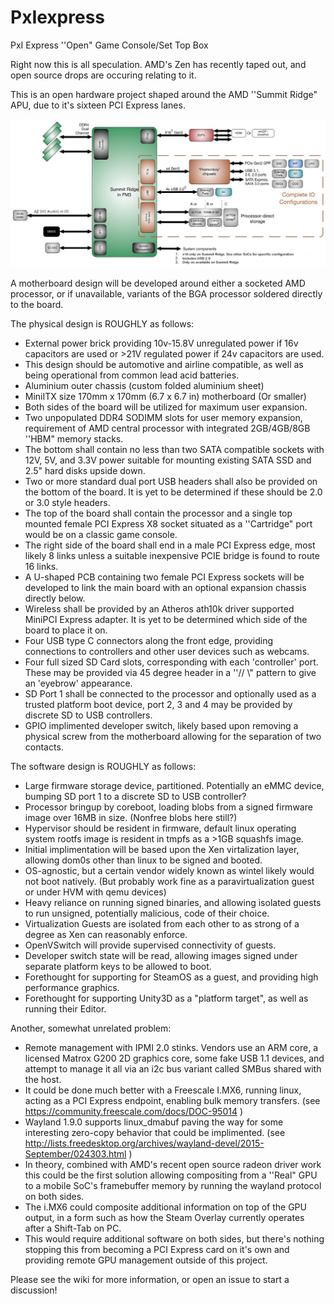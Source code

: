 # PxIexpress
PxI Express ''Open" Game Console/Set Top Box

Right now this is all speculation. AMD's Zen has recently taped out, and open source drops are occuring relating to it.

This is an open hardware project shaped around the AMD ''Summit Ridge" APU, due to it's sixteen PCI Express lanes.

![SummitRidge](https://raw.githubusercontent.com/kamilion/PxIexpress/master/images/amd_summit_ridge_features_capabilities.jpg)

A motherboard design will be developed around either a socketed AMD processor, or if unavailable, variants of the BGA processor soldered directly to the board.

The physical design is ROUGHLY as follows:
* External power brick providing 10v-15.8V unregulated power if 16v capacitors are used or >21V regulated power if 24v capacitors are used.
* This design should be automotive and airline compatible, as well as being operational from common lead acid batteries.
* Aluminium outer chassis (custom folded aluminium sheet)
* MiniITX size 170mm x 170mm (6.7 x 6.7 in) motherboard (Or smaller)
* Both sides of the board will be utilized for maximum user expansion.
* Two unpopulated DDR4 SODIMM slots for user memory expansion, requirement of AMD central processor with integrated 2GB/4GB/8GB ''HBM" memory stacks.
* The bottom shall contain no less than two SATA compatible sockets with 12V, 5V, and 3.3V power suitable for mounting existing SATA SSD and 2.5" hard disks upside down.
* Two or more standard dual port USB headers shall also be provided on the bottom of the board. It is yet to be determined if these should be 2.0 or 3.0 style headers.
* The top of the board shall contain the processor and a single top mounted female PCI Express X8 socket situated as a ''Cartridge" port would be on a classic game console.
* The right side of the board shall end in a male PCI Express edge, most likely 8 links unless a suitable inexpensive PCIE bridge is found to route 16 links.
* A U-shaped PCB containing two female PCI Express sockets will be developed to link the main board with an optional expansion chassis directly below.
* Wireless shall be provided by an Atheros ath10k driver supported MiniPCI Express adapter. It is yet to be determined which side of the board to place it on.
* Four USB type C connectors along the front edge, providing connections to controllers and other user devices such as webcams.
* Four full sized SD Card slots, corresponding with each 'controller' port. These may be provided via 45 degree header in a ''// \\" pattern to give an 'eyebrow' appearance.
* SD Port 1 shall be connected to the processor and optionally used as a trusted platform boot device, port 2, 3 and 4 may be provided by discrete SD to USB controllers.
* GPIO implimented developer switch, likely based upon removing a physical screw from the motherboard allowing for the separation of two contacts.

The software design is ROUGHLY as follows:
* Large firmware storage device, partitioned. Potentially an eMMC device, bumping SD port 1 to a discrete SD to USB controller?
* Processor bringup by coreboot, loading blobs from a signed firmware image over 16MB in size. (Nonfree blobs here still?)
* Hypervisor should be resident in firmware, default linux operating system rootfs image is resident in tmpfs as a >1GB squashfs image.
* Initial implimentation will be based upon the Xen virtalization layer, allowing dom0s other than linux to be signed and booted.
* OS-agnostic, but a certain vendor widely known as wintel likely would not boot natively. (But probably work fine as a paravirtualization guest or under HVM with qemu devices)
* Heavy reliance on running signed binaries, and allowing isolated guests to run unsigned, potentially malicious, code of their choice.
* Virtualization Guests are isolated from each other to as strong of a degree as Xen can reasonably enforce.
* OpenVSwitch will provide supervised connectivity of guests.
* Developer switch state will be read, allowing images signed under separate platform keys to be allowed to boot.
* Forethought for supporting for SteamOS as a guest, and providing high performance graphics.
* Forethought for supporting Unity3D as a "platform target", as well as running their Editor.

Another, somewhat unrelated problem:
* Remote management with IPMI 2.0 stinks. Vendors use an ARM core, a licensed Matrox G200 2D graphics core, some fake USB 1.1 devices, and attempt to manage it all via an i2c bus variant called SMBus shared with the host.
* It could be done much better with a Freescale I.MX6, running linux, acting as a PCI Express endpoint, enabling bulk memory transfers. (see https://community.freescale.com/docs/DOC-95014 )
* Wayland 1.9.0 supports linux_dmabuf paving the way for some interesting zero-copy behavior that could be implimented. (see http://lists.freedesktop.org/archives/wayland-devel/2015-September/024303.html )
* In theory, combined with AMD's recent open source radeon driver work this could be the first solution allowing compositing from a ''Real" GPU to a mobile SoC's framebuffer memory by running the wayland protocol on both sides.
* The i.MX6 could composite additional information on top of the GPU output, in a form such as how the Steam Overlay currently operates after a Shift-Tab on PC.
* This would require additional software on both sides, but there's nothing stopping this from becoming a PCI Express card on it's own and providing remote GPU management outside of this project.

Please see the wiki for more information, or open an issue to start a discussion!
